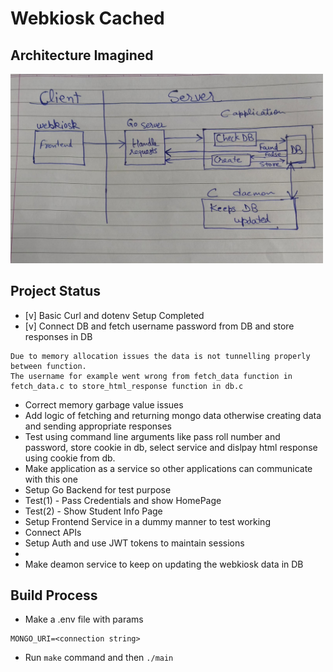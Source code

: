 # Webkiosk Cached

## Architecture Imagined
<img src="media/architecture.jpeg" alt="Example Image" width="500">

## Project Status
- [v] Basic Curl and dotenv Setup Completed
- [v] Connect DB and fetch username password from DB and store responses in DB
```
Due to memory allocation issues the data is not tunnelling properly between function.
The username for example went wrong from fetch_data function in fetch_data.c to store_html_response function in db.c
```
- Correct memory garbage value issues
- Add logic of fetching and returning mongo data otherwise creating data and sending appropriate responses
- Test using command line arguments like pass roll number and password, store cookie in db, select service and dislpay html response using cookie from db.
- Make application as a service so other applications can communicate with this one
- Setup Go Backend for test purpose
- Test(1) - Pass Credentials and show HomePage
- Test(2) - Show Student Info Page
- Setup Frontend Service in a dummy manner to test working
- Connect APIs
- Setup Auth and use JWT tokens to maintain sessions
- 
- Make deamon service to keep on updating the webkiosk data in DB

## Build Process
- Make a .env file with params 
```
MONGO_URI=<connection string>
```

- Run ``` make ``` command and then ```./main```

